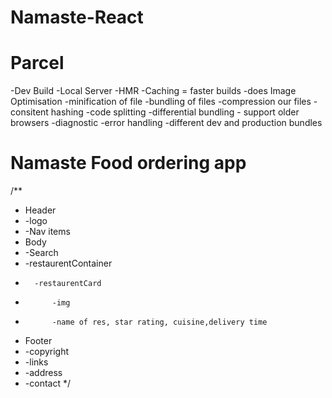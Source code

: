 # Namaste-React

# Parcel
-Dev Build
-Local Server
-HMR
-Caching = faster builds
-does Image Optimisation
-minification of file
-bundling of files
-compression our files
-consitent hashing
-code splitting
-differential bundling - support older browsers
-diagnostic
-error handling
-different dev and production bundles


# Namaste Food ordering app 
/** 
 * Header
 *   -logo
 *   -Nav items
 * Body 
 *   -Search
 *   -restaurentContainer
 *       -restaurentCard
 *           -img
 *           -name of res, star rating, cuisine,delivery time
 * Footer
 *   -copyright
 *   -links
 *   -address
 *   -contact
 */


